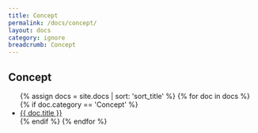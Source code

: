 ```yaml
---
title: Concept
permalink: /docs/concept/
layout: docs
category: ignore
breadcrumb: Concept
---
```


<h2 class="docs-heading pb-3 mb-3"><span class="mega-octicon octicon-book pr-3"></span>Concept</h2>

<ul class="docs-list">
{% assign docs = site.docs | sort: 'sort_title' %}
{% for doc in docs %}
  {% if doc.category == 'Concept' %}
    <li>
      <a href="{{ site.baseurl }}{{ doc.url }}">{{ doc.title }}</a>
      <!-- <span class="excerpt">{{ doc.content | strip_html | truncatewords: 50 }}</span> -->
    </li>
  {% endif %}
{% endfor %}
</ul>

